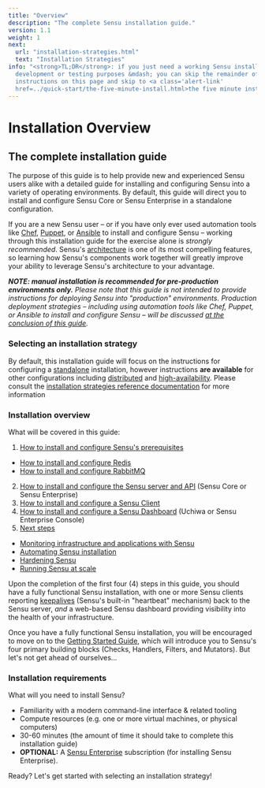 ```yaml
---
title: "Overview"
description: "The complete Sensu installation guide."
version: 1.1
weight: 1
next:
  url: "installation-strategies.html"
  text: "Installation Strategies"
info: "<strong>TL;DR</strong>: if you just need a working Sensu installation for
  development or testing purposes &mdash; you can skip the remainder of the
  instructions on this page and skip to <a class='alert-link'
  href=../quick-start/the-five-minute-install.html>the five minute install</a>."
---
```


# Installation Overview

## The complete installation guide

The purpose of this guide is to help provide new and experienced Sensu users
alike with a detailed guide for installing and configuring Sensu into a variety
of operating environments. By default, this guide will direct you to install and
configure Sensu Core or Sensu Enterprise in a standalone configuration.

If you are a new Sensu user &ndash; or if you have only ever used automation
tools like [Chef][2], [Puppet][3], or [Ansible][4] to install and configure
Sensu &ndash; working through this installation guide for the exercise alone is
_strongly recommended_. Sensu's [architecture][5] is one of its most compelling
features, so learning how Sensu's components work together will greatly improve
your ability to leverage Sensu's architecture to your advantage.

_**NOTE: manual installation is recommended for pre-production environments
only.** Please note that this guide is not intended to provide instructions for
deploying Sensu into "production" environments. Production deployment strategies
&ndash; including using automation tools like Chef, Puppet, or Ansible to
install and configure Sensu &ndash; will be discussed [at the conclusion of this
guide][6]._

### Selecting an installation strategy

By default, this installation guide will focus on the instructions for
configuring a [standalone][10] installation, however instructions **are
available** for other configurations including [distributed][11] and
[high-availability][12]. Please consult the [installation strategies reference
documentation][13] for more information

### Installation overview

What will be covered in this guide:

1. [How to install and configure Sensu's prerequisites](installation-prerequisites.html)
  - [How to install and configure Redis](install-redis.html)
  - [How to install and configure RabbitMQ](install-rabbitmq.html)
2. [How to install and configure the Sensu server and API](install-sensu-server-api.html) (Sensu Core or Sensu Enterprise)
3. [How to install and configure a Sensu Client](install-sensu-client.html)
4. [How to install and configure a Sensu Dashboard](install-a-dashboard.html) (Uchiwa or Sensu Enterprise Console)
5. [Next steps](summary.html)
  - [Monitoring infrastructure and applications with Sensu](summary.html#instrumentation)
  - [Automating Sensu installation](summary.html#automation)
  - [Hardening Sensu](summary.html#hardening)
  - [Running Sensu at scale](summary.html#scaling-sensu)

Upon the completion of the first four (4) steps in this guide, you should have a
fully functional Sensu installation, with one or more Sensu clients reporting
[keepalives][7] (Sensu's built-in "heartbeat" mechanism) back to the Sensu
server, _and_ a web-based Sensu dashboard providing visibility into the health
of your infrastructure.

Once you have  a fully functional Sensu installation, you will be encouraged to
move on to the  [Getting Started Guide][8], which will introduce you to  Sensu's
four primary building blocks (Checks, Handlers, Filters, and Mutators). But
let's not get ahead of ourselves...

### Installation requirements

What will you need to install Sensu?

- Familiarity with a modern command-line interface & related tooling
- Compute resources (e.g. one or more virtual machines, or physical computers)
- 30-60 minutes (the amount of time it should take to complete this installation guide)
- **OPTIONAL:** A [Sensu Enterprise][9] subscription (for
  installing Sensu Enterprise).

Ready? Let's get started with selecting an installation strategy!

[1]:  ../quick-start/the-five-minute-install.html
[2]:  https://chef.io
[3]:  https://puppetlabs.com
[4]:  https://www.ansible.com
[5]:  ../overview/architecture.html
[6]:  ../installation/summary.html
[7]:  ../reference/clients.html#client-keepalives
[8]:  ../guides/getting-started/overview.html
[9]:  https://sensuapp.org/enterprise
[10]: installation-strategies.html#standalone
[11]: installation-strategies.html#distributed
[12]: installation-strategies.html#high-availability
[13]: installation-strategies.html

